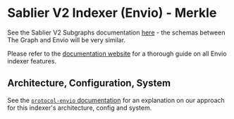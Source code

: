 # Sablier V2 Indexer (Envio) - Merkle

See the Sablier V2 Subgraphs documentation [here](https://docs.sablier.com/api/subgraphs/overview) - the schemas between
The Graph and Envio will be very similar.

Please refer to the [documentation website](https://docs.envio.dev) for a thorough guide on all Envio indexer features.

## Architecture, Configuration, System

See the [`protocol-envio` documentation](../protocol-envio/README.md) for an explanation on our approach for this
indexer's architecture, config and system.
